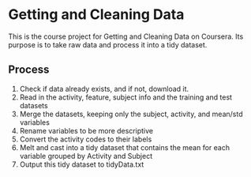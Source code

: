 # Getting and Cleaning Data

This is the course project for Getting and Cleaning Data on Coursera. Its 
purpose is to take raw data and process it into a tidy dataset.

## Process

1. Check if data already exists, and if not, download it.
2. Read in the activity, feature, subject info and the training and test 
datasets
3. Merge the datasets, keeping only the subject, activity, and mean/std 
variables
4. Rename variables to be more descriptive
5. Convert the activity codes to their labels
6. Melt and cast into a tidy dataset that contains the mean for each variable
grouped by Activity and Subject
7. Output this tidy dataset to tidyData.txt
